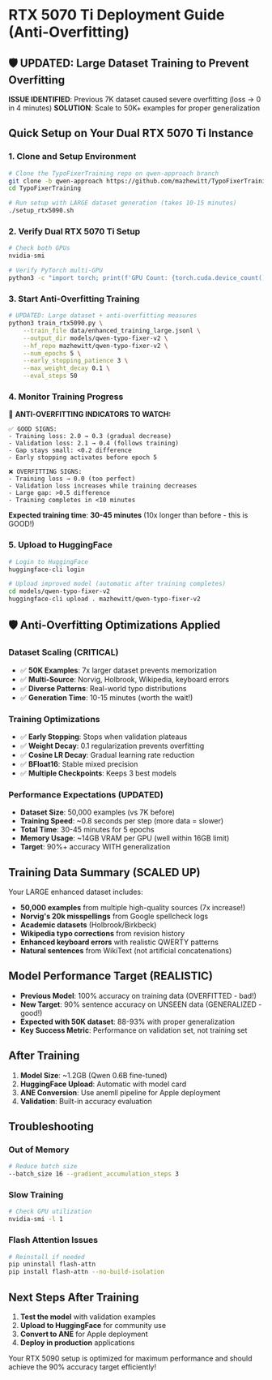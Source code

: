 # RTX 5070 Ti Deployment Guide (Anti-Overfitting)

## 🛡️ UPDATED: Large Dataset Training to Prevent Overfitting

**ISSUE IDENTIFIED**: Previous 7K dataset caused severe overfitting (loss → 0 in 4 minutes)
**SOLUTION**: Scale to 50K+ examples for proper generalization

## Quick Setup on Your Dual RTX 5070 Ti Instance

### 1. Clone and Setup Environment
```bash
# Clone the TypoFixerTraining repo on qwen-approach branch
git clone -b qwen-approach https://github.com/mazhewitt/TypoFixerTraining.git
cd TypoFixerTraining

# Run setup with LARGE dataset generation (takes 10-15 minutes)
./setup_rtx5090.sh
```

### 2. Verify Dual RTX 5070 Ti Setup
```bash
# Check both GPUs
nvidia-smi

# Verify PyTorch multi-GPU
python3 -c "import torch; print(f'GPU Count: {torch.cuda.device_count()}'); [print(f'GPU {i}: {torch.cuda.get_device_name(i)} ({torch.cuda.get_device_properties(i).total_memory / 1e9:.1f}GB)') for i in range(torch.cuda.device_count())]"
```

### 3. Start Anti-Overfitting Training 
```bash
# UPDATED: Large dataset + anti-overfitting measures
python3 train_rtx5090.py \
    --train_file data/enhanced_training_large.jsonl \
    --output_dir models/qwen-typo-fixer-v2 \
    --hf_repo mazhewitt/qwen-typo-fixer-v2 \
    --num_epochs 5 \
    --early_stopping_patience 3 \
    --max_weight_decay 0.1 \
    --eval_steps 50
```

### 4. Monitor Training Progress
🎯 **ANTI-OVERFITTING INDICATORS TO WATCH:**
```
✅ GOOD SIGNS:
- Training loss: 2.0 → 0.3 (gradual decrease)
- Validation loss: 2.1 → 0.4 (follows training)
- Gap stays small: <0.2 difference
- Early stopping activates before epoch 5

❌ OVERFITTING SIGNS:
- Training loss → 0.0 (too perfect)
- Validation loss increases while training decreases
- Large gap: >0.5 difference
- Training completes in <10 minutes
```

**Expected training time**: **30-45 minutes** (10x longer than before - this is GOOD!)

### 5. Upload to HuggingFace
```bash
# Login to HuggingFace
huggingface-cli login

# Upload improved model (automatic after training completes)
cd models/qwen-typo-fixer-v2
huggingface-cli upload . mazhewitt/qwen-typo-fixer-v2
```

## 🛡️ Anti-Overfitting Optimizations Applied

### Dataset Scaling (CRITICAL)
- ✅ **50K Examples**: 7x larger dataset prevents memorization
- ✅ **Multi-Source**: Norvig, Holbrook, Wikipedia, keyboard errors
- ✅ **Diverse Patterns**: Real-world typo distributions
- ✅ **Generation Time**: 10-15 minutes (worth the wait!)

### Training Optimizations
- ✅ **Early Stopping**: Stops when validation plateaus
- ✅ **Weight Decay**: 0.1 regularization prevents overfitting
- ✅ **Cosine LR Decay**: Gradual learning rate reduction
- ✅ **BFloat16**: Stable mixed precision
- ✅ **Multiple Checkpoints**: Keeps 3 best models

### Performance Expectations (UPDATED)
- **Dataset Size**: 50,000 examples (vs 7K before)
- **Training Speed**: ~0.8 seconds per step (more data = slower)
- **Total Time**: 30-45 minutes for 5 epochs
- **Memory Usage**: ~14GB VRAM per GPU (well within 16GB limit)
- **Target**: 90%+ accuracy WITH generalization

## Training Data Summary (SCALED UP)

Your LARGE enhanced dataset includes:
- **50,000 examples** from multiple high-quality sources (7x increase!)
- **Norvig's 20k misspellings** from Google spellcheck logs
- **Academic datasets** (Holbrook/Birkbeck)
- **Wikipedia typo corrections** from revision history
- **Enhanced keyboard errors** with realistic QWERTY patterns
- **Natural sentences** from WikiText (not artificial concatenations)

## Model Performance Target (REALISTIC)

- **Previous Model**: 100% accuracy on training data (OVERFITTED - bad!)
- **New Target**: 90% sentence accuracy on UNSEEN data (GENERALIZED - good!)
- **Expected with 50K dataset**: 88-93% with proper generalization
- **Key Success Metric**: Performance on validation set, not training set

## After Training

1. **Model Size**: ~1.2GB (Qwen 0.6B fine-tuned)
2. **HuggingFace Upload**: Automatic with model card
3. **ANE Conversion**: Use anemll pipeline for Apple deployment
4. **Validation**: Built-in accuracy evaluation

## Troubleshooting

### Out of Memory
```bash
# Reduce batch size
--batch_size 16 --gradient_accumulation_steps 3
```

### Slow Training
```bash
# Check GPU utilization
nvidia-smi -l 1
```

### Flash Attention Issues
```bash
# Reinstall if needed
pip uninstall flash-attn
pip install flash-attn --no-build-isolation
```

## Next Steps After Training

1. **Test the model** with validation examples
2. **Upload to HuggingFace** for community use
3. **Convert to ANE** for Apple deployment
4. **Deploy in production** applications

Your RTX 5090 setup is optimized for maximum performance and should achieve the 90% accuracy target efficiently!